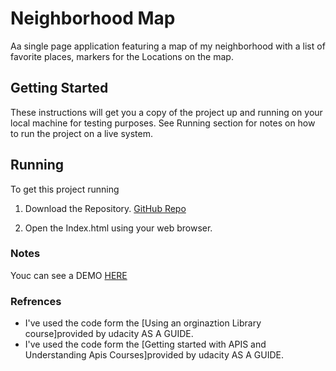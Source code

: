 # Neighborhood Map

Aa single page application featuring a map of my neighborhood with a list of favorite places, markers for the Locations on the map.  

## Getting Started

These instructions will get you a copy of the project up and running on your local machine for testing purposes. See Running section for notes on how to run the project on a live system.

## Running

To get this project running

1. Download the Repository. [GitHub Repo](https://github.com/FatmaMagdy/FatmaMagdy.github.io.git)

2. Open the Index.html using your web browser.
 
### Notes

Youc can see a DEMO [HERE](https://fatmamagdy.github.io/)

### Refrences

- I've used the code form the [Using an orginaztion Library course]provided by udacity AS A GUIDE.
- I've used the code form the [Getting started with APIS and Understanding Apis Courses]provided by udacity AS A GUIDE.

